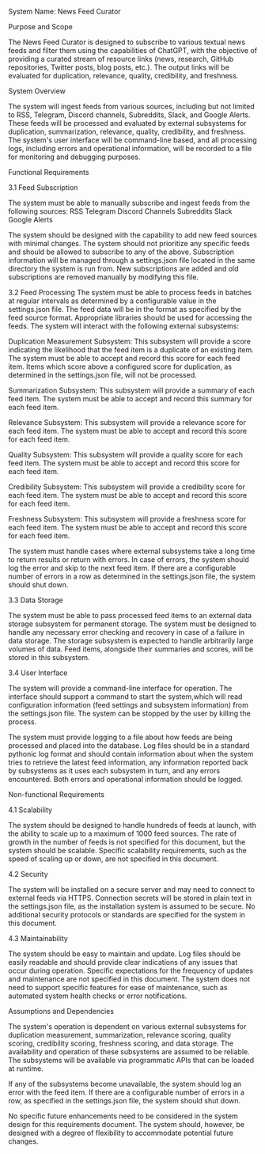 System Name: News Feed Curator

Purpose and Scope

The News Feed Curator is designed to subscribe to various textual news feeds and filter them using the capabilities of ChatGPT, with the objective of providing a curated stream of resource links (news, research, GitHub repositories, Twitter posts, blog posts, etc.). The output links will be evaluated for duplication, relevance, quality, credibility, and freshness.

System Overview

The system will ingest feeds from various sources, including but not limited to RSS, Telegram, Discord channels, Subreddits, Slack, and Google Alerts. These feeds will be processed and evaluated by external subsystems for duplication, summarization, relevance, quality, credibility, and freshness. The system's user interface will be command-line based, and all processing logs, including errors and operational information, will be recorded to a file for monitoring and debugging purposes.

Functional Requirements

3.1 Feed Subscription

The system must be able to manually subscribe and ingest feeds from the following sources:
RSS
Telegram
Discord Channels
Subreddits
Slack
Google Alerts

The system should be designed with the capability to add new feed sources with minimal changes. The system should not prioritize any specific feeds and should be allowed to subscribe to any of the above. Subscription information will be managed through a settings.json file located in the same directory the system is run from. New subscriptions are added and old subscriptions are removed manually by modifying this file.

3.2 Feed Processing
The system must be able to process feeds in batches at regular intervals as determined by a configurable value in the settings.json file. The feed data will be in the format as specified by the feed source format. Appropriate libraries should be used for accessing the feeds. The system will interact with the following external subsystems:

Duplication Measurement Subsystem: This subsystem will provide a score indicating the likelihood that the feed item is a duplicate of an existing item. The system must be able to accept and record this score for each feed item. Items which score above a configured score for duplication, as determined in the settings.json file, will not be processed.

Summarization Subsystem: This subsystem will provide a summary of each feed item. The system must be able to accept and record this summary for each feed item.

Relevance Subsystem: This subsystem will provide a relevance score for each feed item. The system must be able to accept and record this score for each feed item.

Quality Subsystem: This subsystem will provide a quality score for each feed item. The system must be able to accept and record this score for each feed item.

Credibility Subsystem: This subsystem will provide a credibility score for each feed item. The system must be able to accept and record this score for each feed item.

Freshness Subsystem: This subsystem will provide a freshness score for each feed item. The system must be able to accept and record this score for each feed item.

The system must handle cases where external subsystems take a long time to return results or return with errors. In case of errors, the system should log the error and skip to the next feed item. If there are a configurable number of errors in a row as determined in the settings.json file, the system should shut down.

3.3 Data Storage

The system must be able to pass processed feed items to an external data storage subsystem for permanent storage. The system must be designed to handle any necessary error checking and recovery in case of a failure in data storage. The storage subsystem is expected to handle arbitrarily large volumes of data. Feed items, alongside their summaries and scores, will be stored in this subsystem.

3.4 User Interface

The system will provide a command-line interface for operation. The interface should support a command to start the system,which will read configuration information (feed settings and subsystem information) from the settings.json file. The system can be stopped by the user by killing the process.

The system must provide logging to a file about how feeds are being processed and placed into the database. Log files should be in a standard pythonic log format and should contain information about when the system tries to retrieve the latest feed information, any information reported back by subsystems as it uses each subsystem in turn, and any errors encountered. Both errors and operational information should be logged.

Non-functional Requirements

4.1 Scalability

The system should be designed to handle hundreds of feeds at launch, with the ability to scale up to a maximum of 1000 feed sources. The rate of growth in the number of feeds is not specified for this document, but the system should be scalable. Specific scalability requirements, such as the speed of scaling up or down, are not specified in this document.

4.2 Security

The system will be installed on a secure server and may need to connect to external feeds via HTTPS. Connection secrets will be stored in plain text in the settings.json file, as the installation system is assumed to be secure. No additional security protocols or standards are specified for the system in this document.

4.3 Maintainability

The system should be easy to maintain and update. Log files should be easily readable and should provide clear indications of any issues that occur during operation. Specific expectations for the frequency of updates and maintenance are not specified in this document. The system does not need to support specific features for ease of maintenance, such as automated system health checks or error notifications.

Assumptions and Dependencies

The system's operation is dependent on various external subsystems for duplication measurement, summarization, relevance scoring, quality scoring, credibility scoring, freshness scoring, and data storage. The availability and operation of these subsystems are assumed to be reliable. The subsystems will be available via programmatic APIs that can be loaded at runtime.

If any of the subsystems become unavailable, the system should log an error with the feed item. If there are a configurable number of errors in a row, as specified in the settings.json file, the system should shut down.

No specific future enhancements need to be considered in the system design for this 
requirements document. The system should, however, be designed with a degree of flexibility to accommodate potential future changes.

